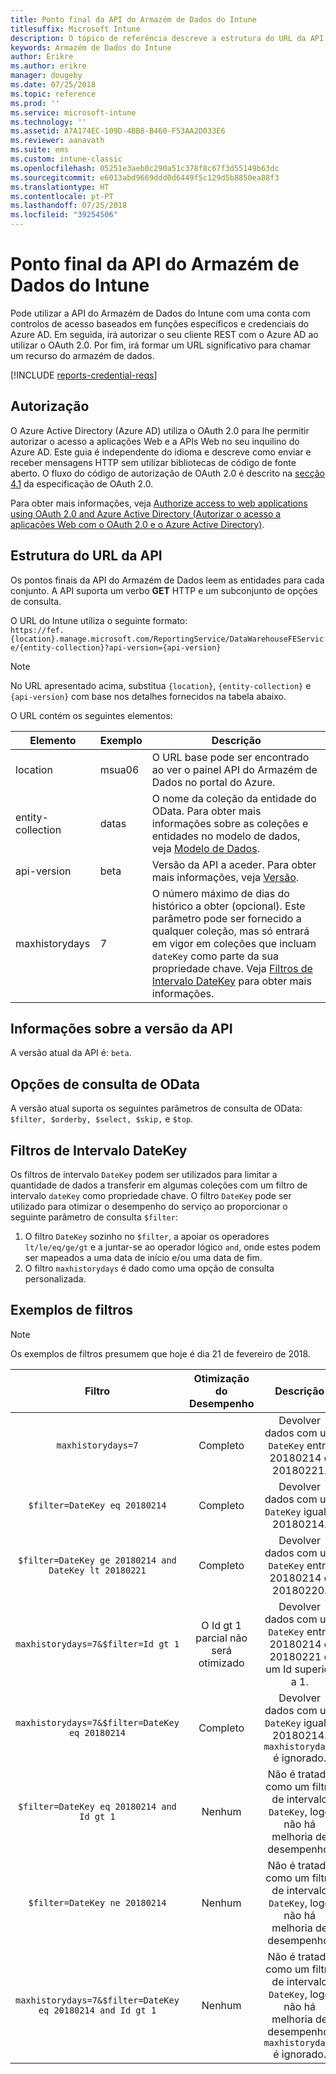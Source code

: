 ```yaml
---
title: Ponto final da API do Armazém de Dados do Intune
titlesuffix: Microsoft Intune
description: O tópico de referência descreve a estrutura do URL da API do Armazém de Dados do Intune.
keywords: Armazém de Dados do Intune
author: Erikre
ms.author: erikre
manager: dougeby
ms.date: 07/25/2018
ms.topic: reference
ms.prod: ''
ms.service: microsoft-intune
ms.technology: ''
ms.assetid: A7A174EC-109D-4BB8-B460-F53AA2D033E6
ms.reviewer: aanavath
ms.suite: ems
ms.custom: intune-classic
ms.openlocfilehash: 05251e3aeb0c290a51c378f8c67f3d55149b63dc
ms.sourcegitcommit: e6013abd9669ddd0d6449f5c129d5b8850ea88f3
ms.translationtype: HT
ms.contentlocale: pt-PT
ms.lasthandoff: 07/25/2018
ms.locfileid: "39254506"
---
```

# <a name="intune-data-warehouse-api-endpoint"></a>Ponto final da API do Armazém de Dados do Intune

Pode utilizar a API do Armazém de Dados do Intune com uma conta com controlos de acesso baseados em funções específicos e credenciais do Azure AD. Em seguida, irá autorizar o seu cliente REST com o Azure AD ao utilizar o OAuth 2.0. Por fim, irá formar um URL significativo para chamar um recurso do armazém de dados.

[!INCLUDE [reports-credential-reqs](./includes/reports-credential-reqs.md)]

## <a name="authorization"></a>Autorização

O Azure Active Directory (Azure AD) utiliza o OAuth 2.0 para lhe permitir autorizar o acesso a aplicações Web e a APIs Web no seu inquilino do Azure AD. Este guia é independente do idioma e descreve como enviar e receber mensagens HTTP sem utilizar bibliotecas de código de fonte aberto. O fluxo do código de autorização de OAuth 2.0 é descrito na [secção 4.1](https://tools.ietf.org/html/rfc6749#section-4.1) da especificação de OAuth 2.0.

Para obter mais informações, veja [Authorize access to web applications using OAuth 2.0 and Azure Active Directory (Autorizar o acesso a aplicações Web com o OAuth 2.0 e o Azure Active Directory)](https://docs.microsoft.com/azure/active-directory/develop/active-directory-protocols-oauth-code).

## <a name="api-url-structure"></a>Estrutura do URL da API

Os pontos finais da API do Armazém de Dados leem as entidades para cada conjunto. A API suporta um verbo **GET** HTTP e um subconjunto de opções de consulta.

O URL do Intune utiliza o seguinte formato:  
`https://fef.{location}.manage.microsoft.com/ReportingService/DataWarehouseFEService/{entity-collection}?api-version={api-version}`

> [!NOTE]
> No URL apresentado acima, substitua `{location}`, `{entity-collection}` e `{api-version}` com base nos detalhes fornecidos na tabela abaixo.

O URL contém os seguintes elementos:

| Elemento | Exemplo | Descrição |
|-------------------|------------|--------------------------------------------------------------------------------------------------------------------|
| location | msua06 | O URL base pode ser encontrado ao ver o painel API do Armazém de Dados no portal do Azure. |
| entity-collection | datas | O nome da coleção da entidade do OData. Para obter mais informações sobre as coleções e entidades no modelo de dados, veja [Modelo de Dados](reports-ref-data-model.md). |
| api-version | beta | Versão da API a aceder. Para obter mais informações, veja [Versão](#API-version-information). |
| maxhistorydays | 7 | O número máximo de dias do histórico a obter (opcional). Este parâmetro pode ser fornecido a qualquer coleção, mas só entrará em vigor em coleções que incluam `dateKey` como parte da sua propriedade chave. Veja [Filtros de Intervalo DateKey](reports-api-url.md#datekey-range-filters) para obter mais informações. |

## <a name="api-version-information"></a>Informações sobre a versão da API

A versão atual da API é: `beta`. 

## <a name="odata-query-options"></a>Opções de consulta de OData

A versão atual suporta os seguintes parâmetros de consulta de OData: `$filter, $orderby, $select, $skip,` e `$top`.

## <a name="datekey-range-filters"></a>Filtros de Intervalo DateKey

Os filtros de intervalo `DateKey` podem ser utilizados para limitar a quantidade de dados a transferir em algumas coleções com um filtro de intervalo `dateKey` como propriedade chave. O filtro `DateKey` pode ser utilizado para otimizar o desempenho do serviço ao proporcionar o seguinte parâmetro de consulta `$filter`:

1.  O filtro `DateKey` sozinho no `$filter`, a apoiar os operadores `lt/le/eq/ge/gt` e a juntar-se ao operador lógico `and`, onde estes podem ser mapeados a uma data de início e/ou uma data de fim.
2.  O filtro `maxhistorydays` é dado como uma opção de consulta personalizada.<br>

## <a name="filter-examples"></a>Exemplos de filtros

> [!NOTE]
> Os exemplos de filtros presumem que hoje é dia 21 de fevereiro de 2018.

|                             Filtro                             |           Otimização do Desempenho           |                                          Descrição                                          |
|:--------------------------------------------------------------:|:--------------------------------------------:|:---------------------------------------------------------------------------------------------:|
|    `maxhistorydays=7`                                            |    Completo                                      |    Devolver dados com um `DateKey` entre 20180214 e 20180221.                                     |
|    `$filter=DateKey eq 20180214`                                 |    Completo                                      |    Devolver dados com um `DateKey` igual a 20180214.                                                    |
|    `$filter=DateKey ge 20180214 and DateKey lt 20180221`         |    Completo                                      |    Devolver dados com um `DateKey` entre 20180214 e 20180220.                                     |
|    `maxhistorydays=7&$filter=Id gt 1`                            |    O Id gt 1 parcial não será otimizado    |    Devolver dados com um `DateKey` entre 20180214 e 20180221 e um Id superior a 1.             |
|    `maxhistorydays=7&$filter=DateKey eq 20180214`                |    Completo                                      |    Devolver dados com um `DateKey` igual a 20180214. `maxhistorydays` é ignorado.                            |
|    `$filter=DateKey eq 20180214 and Id gt 1`                     |    Nenhum                                      |    Não é tratado como um filtro de intervalo `DateKey`, logo não há melhoria de desempenho.                              |
|    `$filter=DateKey ne 20180214`                                 |    Nenhum                                      |    Não é tratado como um filtro de intervalo `DateKey`, logo não há melhoria de desempenho.                              |
|    `maxhistorydays=7&$filter=DateKey eq 20180214 and Id gt 1`    |    Nenhum                                      |    Não é tratado como um filtro de intervalo `DateKey`, logo não há melhoria de desempenho. `maxhistorydays` é ignorado.    |
